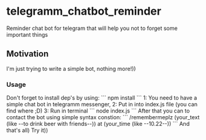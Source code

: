 # telegramm_chatbot_reminder
Reminder chat bot for telegram that will help you not to forget some important things
<h2>Motivation</h2>
<p>I'm just trying to write a simple bot, nothing more!))</p>
<h3>Usage</h3>
Don't forget to install dep's by using:
```
npm install  
```
1: You need to have a simple chat bot in telegramm messenger,
2: Put in into index.js file (you can find where ;D) 
3: Run in terminal
```
node index.js  
```
After that you can to contact the bot using simple syntax constion:
```
/remembermeplz (your_text (like --to drink beer with friends--)) at (your_time (like --10.22--))
```
And that's all) Try it))
